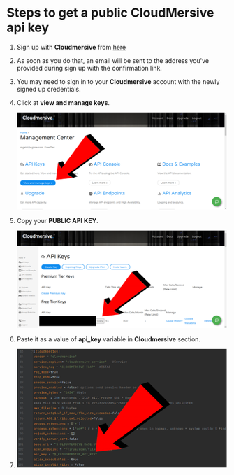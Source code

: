 # Steps to get a public **CloudMersive** api key

1. Sign up with **Cloudmersive** from [here](https://account.cloudmersive.com/signup)

1. As soon as you do that, an email will be sent to the address you've provided during sign up with the confirmation link.

1. You may need to sign in to your **Cloudmersive** account with the newly signed up credentials.

1. Click at **view and manage keys**.

   ![](./cloudmersive1.png)

1. Copy your **PUBLIC API KEY**.

   ![](./cloudmersive2.png)

1. Paste it as a value of **api_key** variable in **Cloudmersive** section.

1. ![](./cloudmersive3.png)
